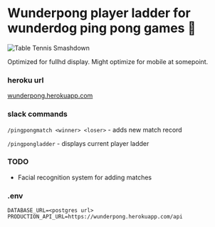 # Wunderpong player ladder for wunderdog ping pong games 🏓

![Table Tennis Smashdown](https://i.imgur.com/fEtlmrI.png)

Optimized for fullhd display. Might optimize for mobile at somepoint.


### heroku url
[wunderpong.herokuapp.com](http://wunderpong.herokuapp.com/)

### slack commands

`/pingpongmatch <winner> <loser>` -  adds new match record

`/pingpongladder` - displays current player ladder


### TODO

* Facial recognition system for adding matches


### .env
```
DATABASE_URL=<postgres url>
PRODUCTION_API_URL=https://wunderpong.herokuapp.com/api
```
